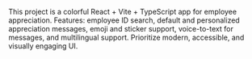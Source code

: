 <!-- Use this file to provide workspace-specific custom instructions to Copilot. For more details, visit https://code.visualstudio.com/docs/copilot/copilot-customization#_use-a-githubcopilotinstructionsmd-file -->

This project is a colorful React + Vite + TypeScript app for employee appreciation. Features: employee ID search, default and personalized appreciation messages, emoji and sticker support, voice-to-text for messages, and multilingual support. Prioritize modern, accessible, and visually engaging UI.
